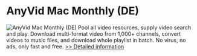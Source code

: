 # AnyVid Mac Monthly (DE)
![AnyVid Mac Monthly (DE)](https://mycommerce.akamaized.net/api/pimages/P300788865/BIG/300788865.PNG)
Pool all video resources, supply video search and play. Download multi-format video from 1,000+ channels, convert videos to music files, and download whole playlist in batch. No virus, no ads, only fast and free.
[>> Detailed information](https://secure.shareit.com/shareit/product.html?productid=300788865&affiliateid=200057808)